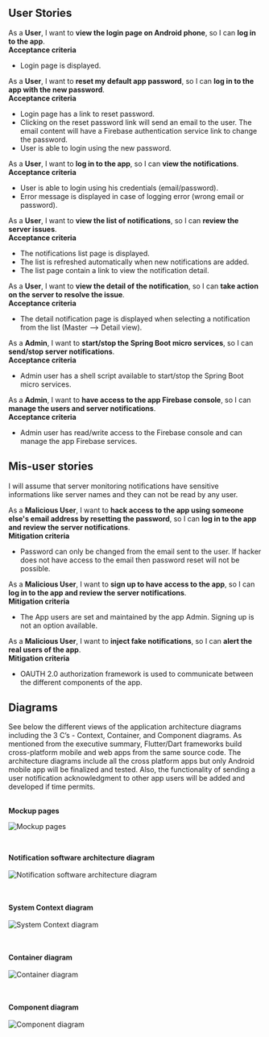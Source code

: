 ## User Stories

As a **User**, I want to **view the login page on Android phone**, so I can **log in to the app**.  
**Acceptance criteria**
   * Login page is displayed.

As a **User**, I want to **reset my default app password**, so I can **log in to the app with the new password**.  
**Acceptance criteria**
   * Login page has a link to reset password. 
   * Clicking on the reset password link will send an email to the user. The email content will have a Firebase authentication service link to change the password. 
   * User is able to login using the new password.

As a **User**, I want to **log in to the app**, so I can **view the notifications**.  
**Acceptance criteria**
   * User is able to login using his credentials (email/password).
   * Error message is displayed in case of logging error (wrong email or password).
   
As a **User**, I want to **view the list of notifications**, so I can **review the server issues**.  
**Acceptance criteria**
   * The notifications list page is displayed. 
   * The list is refreshed automatically when new notifications are added.
   * The list page contain a link to view the notification detail.

As a **User**, I want to **view the detail of the notification**, so I can **take action on the server to resolve the issue**.  
**Acceptance criteria**
   * The detail notification page is displayed when selecting a notification from the list (Master --> Detail view). 
   
As a **Admin**, I want to **start/stop the Spring Boot micro services**, so I can **send/stop server notifications**.  
**Acceptance criteria**
   * Admin user has a shell script available to start/stop the Spring Boot micro services. 

As a **Admin**, I want to **have access to the app Firebase console**, so I can **manage the users and server notifications**.  
**Acceptance criteria**
   * Admin user has read/write access to the Firebase console and can manage the app Firebase services. 

## Mis-user stories
I will assume that server monitoring notifications have sensitive informations like server names and they can not be read by any user.

As a **Malicious User**, I want to **hack access to the app using someone else's email address by resetting the password**, so I can **log in to the app and review the server notifications**.  
**Mitigation criteria**
   * Password can only be changed from the email sent to the user. If hacker does not have access to the email then password reset will not be possible. 

As a **Malicious User**, I want to **sign up to have access to the app**, so I can **log in to the app and review the server notifications**.  
**Mitigation criteria**
   * The App users are set and maintained by the app Admin. Signing up is not an option available.
   
As a **Malicious User**, I want to **inject fake notifications**, so I can **alert the real users of the app**.  
**Mitigation criteria**
   * OAUTH 2.0 authorization framework is used to communicate between the different components of the app.
   
## Diagrams

See below the different views of the application architecture diagrams including the 3 C’s - Context, Container, and Component diagrams.
As mentioned from the executive summary, Flutter/Dart frameworks build cross-platform mobile and web apps from the same source code.
The architecture diagrams include all the cross platform apps but only Android mobile app will be finalized and tested.
Also, the functionality of sending a user notification acknowledgment to other app users will be added and developed if time permits.  
<br/>

**Mockup pages**
<br/>

![Mockup pages](images/mockup_pages.jpg "Mockup pages") 
  
<br/> 

**Notification software architecture diagram**  
<br/>
![Notification software architecture diagram](images/architecture_diagram.jpg "Notification software architecture diagram")    
<br/>
<br/>

**System Context diagram**  
<br/>
![System Context diagram](images/System_Context.jpg "System Context diagram")  
<br/>
<br/>

**Container diagram**  
<br/>
![Container diagram](images/Containers.jpg "Container diagram")  
<br/>
<br/>

**Component diagram**  
<br/>
![Component diagram](images/Components.jpg "Component diagram")  
<br/>
<br/>

